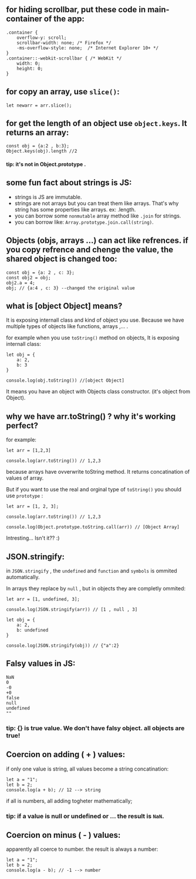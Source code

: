 ## for hiding scrollbar, put these code in main-container of the app:

```
.container {
    overflow-y: scroll;
    scrollbar-width: none; /* Firefox */
    -ms-overflow-style: none;  /* Internet Explorer 10+ */
}
.container::-webkit-scrollbar { /* WebKit */
    width: 0;
    height: 0;
}
```

## for copy an array, use `slice()`:

```
let newarr = arr.slice();
```

## for get the length of an object use `object.keys`. It returns an array:

```
const obj = {a:2 , b:3};
Object.keys(obj).length //2
```
#### tip: it's not in Object.prototype .


## some fun fact about strings is JS:

- strings is JS are immutable.
- strings are not arrays but you can treat them like arrays. That's why string has some properties like arrays. ex: .length.
- you can borrow some `nonmutable` array method like `.join` for strings.
- you can borrow like: `Array.prototype.join.call(string)`.


## Objects (objs, arrays ...) can act like refrences. if you copy refrence and chenge the value, the shared object is changed too:

```
const obj = {a: 2 , c: 3};
const obj2 = obj;
obj2.a = 4;
obj; // {a:4 , c: 3} --changed the original value
```

## what is [object  Object] means?

It is exposing internall class and kind of object you use. Because we have multiple types of objects like functions, arrays ,... .

for example when you use `toString()` method on objects, It is exposing internall class:

```
let obj = {
    a: 2,
    b: 3
}

console.log(obj.toString()) //[object Object]
```
It means you have an object with Objects class constructor. (it's object from Object).


## why we have arr.toString() ? why it's working perfect?

for example:

```
let arr = [1,2,3]

console.log(arr.toString()) // 1,2,3
```
because arrays have ovverwrite toString method. It returns concatination of values of array.

But if you want to use the real and orginal type of `toString()` you should use `prototype` :

```
let arr = [1, 2, 3];

console.log(arr.toString()) // 1,2,3

console.log(Object.prototype.toString.call(arr)) // [Object Array]
```

Intresting... Isn't it?? :)

## JSON.stringify:

in `JSON.stringify` , the `undefined` and `function` and `symbols` is ommited automatically.

In arrays they replace by `null` , but in objects they are completly ommited:

```
let arr = [1, undefined, 3];

console.log(JSON.stringify(arr)) // [1 , null , 3]

let obj = {
    a: 2,
    b: undefined
}

console.log(JSON.stringify(obj)) // {"a":2}
```

## Falsy values in JS:

```
NaN
0
-0
+0
false
null
undefined
""
```

### tip: {} is true value. We don't have falsy object. all objects are true!


## Coercion on adding ( + ) values:

if only one value is string, all values become a string concatination:

```
let a = "1";
let b = 2;
console.log(a + b); // 12 --> string
```

if all is numbers, all adding togheter mathematically;

### tip: if a value is null or undefined or ... the result is `NaN`.

## Coercion on minus ( - ) values:

apparently all coerce to number. the result is always a number:

```
let a = "1";
let b = 2;
console.log(a - b); // -1 --> number
```







